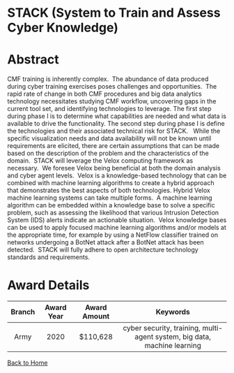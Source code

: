 
STACK (System to Train and Assess Cyber Knowledge)
==================================================

# Abstract


CMF training is inherently complex.  The abundance of data produced during cyber training exercises poses challenges and opportunities.  The rapid rate of change in both CMF procedures and big data analytics technology necessitates studying CMF workflow, uncovering gaps in the current tool set, and identifying technologies to leverage. The first step during phase I is to determine what capabilities are needed and what data is available to drive the functionality. The second step during phase I is define the technologies and their associated technical risk for STACK.   While the specific visualization needs and data availability will not be known until requirements are elicited, there are certain assumptions that can be made based on the description of the problem and the characteristics of the domain.  STACK will leverage the Velox computing framework as necessary.  We foresee Velox being beneficial at both the domain analysis and cyber agent levels.  Velox is a knowledge-based technology that can be combined with machine learning algorithms to create a hybrid approach that demonstrates the best aspects of both technologies. Hybrid Velox machine learning systems can take multiple forms.  A machine learning algorithm can be embedded within a knowledge base to solve a specific problem, such as assessing the likelihood that various Intrusion Detection System (IDS) alerts indicate an actionable situation.  Velox knowledge bases can be used to apply focused machine learning algorithms and/or models at the appropriate time, for example by using a NetFlow classifier trained on networks undergoing a BotNet attack after a BotNet attack has been detected.  STACK will fully adhere to open architecture technology standards and requirements.  

# Award Details

|Branch|Award Year|Award Amount|Keywords|
| :---: | :---: | :---: | :---: |
|Army|2020|$110,628|cyber security, training, multi-agent system, big data, machine learning|
  
  


[Back to Home](https://github.com/chrischow/dod_sbir_awards/Reports/CC/#1080)